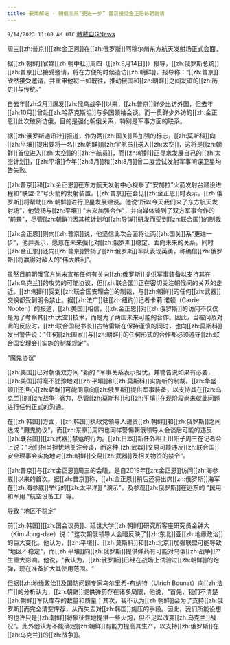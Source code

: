 ```yaml
---
title: 要闻解说 - 朝俄关系“更进一步” 普京接受金正恩访朝邀请
---
```

`9/14/2023 11:00 AM UTC` [轉載自GNews](https://gnews.org/articles/1689889)

周三[[zh:普京]][[zh:金正恩]]在[[zh:俄罗斯]]阿穆尔州东方航天发射场正式会面。

据[[zh:朝鲜]]官媒[[zh:朝中社]]周四（[[zh:9月14日]]）报导，[[zh:俄罗斯总统]][[zh:普京]]已接受邀请，将在方便的时候造访[[zh:朝鲜]]。报导称：“[[zh:普京]]欣然接受邀请，并重申他将一如既往，推动俄国和[[zh:朝鲜]]之间友谊的[[zh:历史]]与传统。”

自去年[[zh:2月]]爆发[[zh:俄乌战争]]以来，[[zh:普京]]鲜少出访外国，但去年[[zh:10月]]曾赴[[zh:哈萨克斯坦]]与多国领袖会谈。而一贯鲜少外访的[[zh:金正恩]]此次破例访俄，目的是强化朝俄关系，特别是军事方面的联系。

据[[zh:俄罗斯通讯社]]报道，作为两[[zh:国关]]系加强的标志，[[zh:莫斯科]]向[[zh:平壤]]提出要将一名[[zh:朝鲜]][[zh:宇航员]]送入[[zh:太空]]，这将是[[zh:朝鲜]]首位进入[[zh:太空]]的[[zh:宇航员]]，而[[zh:朝鲜]]正寻求发展自己的[[zh:太空计划]]，[[zh:平壤]]今年[[zh:5月]]和[[zh:8月]]曾二度尝试发射军事间谍卫星均告失败。

[[zh:普京]]和[[zh:金正恩]]在东方航天发射中心视察了“安加拉”火箭发射台建设进程和“联盟-2”号火箭的发射装置。[[zh:普京]]在会见[[zh:金正恩]]时表示，[[zh:俄罗斯]]将帮助[[zh:朝鲜]]进行卫星发展建设。他说“所以今天我们来了东方航天发射场”，他赞扬与[[zh:平壤]] "未来加强合作"，并向媒体谈到了双方军事合作的 "前景"，尽管[[zh:朝鲜]]因其核计划和[[zh:导弹]]研发而受到[[zh:联合国]]的制裁

[[zh:金正恩]]则向[[zh:普京]]说，他坚信此次会面将让两[[zh:国关]]系“更进一步”，他并表示，愿意在未来强化对[[zh:俄罗斯]]稳定、面向未来的关系，同时[[zh:金正恩]]还向[[zh:普京]]赞扬了[[zh:俄罗斯]]军队表现英勇，称确信[[zh:俄罗斯]]将赢得对敌人的“伟大胜利”。

虽然目前朝俄官方尚未宣布任何有关向[[zh:俄罗斯]]提供军事装备以支持其在[[zh:乌克兰]]的攻势的可能协议，但[[zh:联合国]]正在密切关注朝俄间的关系的走近。[[zh:朝鲜]]受到[[zh:联合国安理会]]的制裁，与[[zh:朝鲜]]的任何[[zh:武器]]交换都受到明令禁止。据[[zh:法广]]驻[[zh:纽约]]记者卡莉 诺顿（Carrie Nooten）的报道，[[zh:美国]]相信，[[zh:金正恩]]对[[zh:俄罗斯]]的访问不仅仅是为了考察其[[zh:太空]]技术，而是为了两国未来可能的合作。因此，当被问及对此的反应时，[[zh:联合国秘书长]]古特雷斯在保持谨慎的同时，也向[[zh:莫斯科]]发出警告说："任何[[zh:国家]]与[[zh:朝鲜]]的任何形式的合作都必须遵守[[zh:联合国安理会]]实施的制裁规定"。

"魔鬼协议"

[[zh:美国]]已对朝俄双方间 "新的 "军事关系表示担忧，并警告说如果有必要，[[zh:美国]]将毫不犹豫地对[[zh:平壤]]和[[zh:莫斯科]]实施新的制裁。[[zh:华盛顿]]还担心[[zh:朝鲜]]可能同意向[[zh:俄罗斯]]提供军事装备，以支持其在[[zh:乌克兰]]的[[zh:战争]]努力，尽管[[zh:莫斯科]]和[[zh:平壤]]在现阶段尚未就此问题进行任何正式的沟通。

在[[zh:韩国]]方面，[[zh:韩国]]执政党领导人谴责[[zh:朝鲜]]和[[zh:俄罗斯]]之间达成 "魔鬼协议"，而[[zh:东京]]周四也同样警惕朝俄领导人会谈后可能的违反[[zh:联合国]][[zh:武器]]禁运的行为。[[zh:日本]]新任外相上川阳子周三在记者会上说："我们相当担忧地关注会谈，而这种[[zh:武器]]交易可能违反[[zh:联合国]]安全理事会实施地对[[zh:朝鲜]]交易[[zh:武器]]及相关物资的禁令“。

[[zh:普京]]与[[zh:金正恩]]周三的会晤，是自2019年[[zh:金正恩]]访问[[zh:海参崴]]以来的首次。据[[zh:普京]]称，[[zh:金正恩]]稍后还将出席[[zh:俄罗斯]]海军在[[zh:海参崴]]举行的[[zh:太平洋]] "演示"，及参观[[zh:俄罗斯]]在远东的 "民用和军用 "航空设备工厂等。

导致 "地区不稳定"

前[[zh:韩国]][[zh:国会议员]]、延世大学[[zh:朝鲜]]研究所客座研究员金钟大（Kim Jong-dae）说："这次朝俄领导人会晤反映了[[zh:东北]]亚[[zh:地缘政治]]的巨大变化。他认为，[[zh:平壤]]、[[zh:莫斯科]]和[[zh:北京]]加强联盟可能导致 "地区不稳定"，而[[zh:平壤]]向[[zh:俄罗斯]]提供弹药有可能对乌俄[[zh:战争]]产生重大影响。他说，"我认为，[[zh:俄罗斯]]已经在战场上试验过[[zh:朝鲜]]的炮弹，现在准备扩大其使用范围。“

但据[[zh:地缘政治]]及国防问题专家乌尔里希-布纳特（Ulrich Bounat）向[[zh:法广]]的分析认为，[[zh:朝鲜]]提供弹药存在诸多局限，他说，"首先，我们不清楚[[zh:朝鲜]]军队库存的数量和质量；其次，我不认为[[zh:朝鲜]]会为了支持[[zh:俄罗斯]]而完全清空库存，从而失去对[[zh:韩国]]施压的手段。因此，我们所能设想的也许只是[[zh:朝鲜]]将象征性地提供一些火炮，但不足以改变[[zh:乌克兰]]战况”。此外他认为不能确定[[zh:朝鲜]]有能力提高其生产，以支持[[zh:俄罗斯]]在[[zh:乌克兰]]的[[zh:战争]]。
